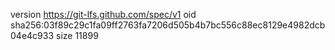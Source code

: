 version https://git-lfs.github.com/spec/v1
oid sha256:03f89c29c1fa09ff2763fa7206d505b4b7bc556c88ec8129e4982dcb04e4c933
size 11899
